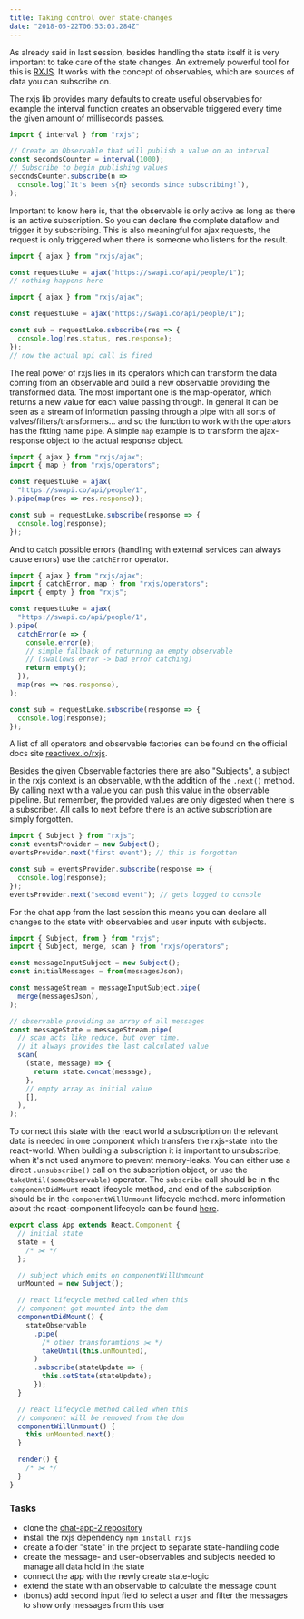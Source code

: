 ```yaml
---
title: Taking control over state-changes
date: "2018-05-22T06:53:03.284Z"
---
```


As already said in last session, besides handling the state
itself it is very important to take care of the state
changes. An extremely powerful tool for this is
[RXJS](https://github.com/reactivex/rxjs). It works with the
concept of observables, which are sources of data you can
subscribe on.

The rxjs lib provides many defaults to create useful
observables for example the interval function creates an
observable triggered every time the given amount of
milliseconds passes.

```js
import { interval } from "rxjs";

// Create an Observable that will publish a value on an interval
const secondsCounter = interval(1000);
// Subscribe to begin publishing values
secondsCounter.subscribe(n =>
  console.log(`It's been ${n} seconds since subscribing!`),
);
```

Important to know here is, that the observable is only
active as long as there is an active subscription. So you
can declare the complete dataflow and trigger it by
subscribing. This is also meaningful for ajax requests, the
request is only triggered when there is someone who listens
for the result.

```js
import { ajax } from "rxjs/ajax";

const requestLuke = ajax("https://swapi.co/api/people/1");
// nothing happens here
```

```js
import { ajax } from "rxjs/ajax";

const requestLuke = ajax("https://swapi.co/api/people/1");

const sub = requestLuke.subscribe(res => {
  console.log(res.status, res.response);
});
// now the actual api call is fired
```

The real power of rxjs lies in its operators which can
transform the data coming from an observable and build a new
observable providing the transformed data. The most
important one is the map-operator, which returns a new value
for each value passing through. In general it can be seen as
a stream of information passing through a pipe with all
sorts of valves/filters/transformers... and so the function
to work with the operators has the fitting name `pipe`. A
simple `map` example is to transform the ajax-response
object to the actual response object.

```js
import { ajax } from "rxjs/ajax";
import { map } from "rxjs/operators";

const requestLuke = ajax(
  "https://swapi.co/api/people/1",
).pipe(map(res => res.response));

const sub = requestLuke.subscribe(response => {
  console.log(response);
});
```

And to catch possible errors (handling with external
services can always cause errors) use the `catchError`
operator.

```js
import { ajax } from "rxjs/ajax";
import { catchError, map } from "rxjs/operators";
import { empty } from "rxjs";

const requestLuke = ajax(
  "https://swapi.co/api/people/1",
).pipe(
  catchError(e => {
    console.error(e);
    // simple fallback of returning an empty observable
    // (swallows error -> bad error catching)
    return empty();
  }),
  map(res => res.response),
);

const sub = requestLuke.subscribe(response => {
  console.log(response);
});
```

A list of all operators and observable factories can be
found on the official docs site
[reactivex.io/rxjs](http://reactivex.io/rxjs).

Besides the given Observable factories there are also
"Subjects", a subject in the rxjs context is an observable,
with the addition of the `.next()` method. By calling next
with a value you can push this value in the observable
pipeline. But remember, the provided values are only
digested when there is a subscriber. All calls to next
before there is an active subscription are simply forgotten.

```js
import { Subject } from "rxjs";
const eventsProvider = new Subject();
eventsProvider.next("first event"); // this is forgotten

const sub = eventsProvider.subscribe(response => {
  console.log(response);
});
eventsProvider.next("second event"); // gets logged to console
```

For the chat app from the last session this means you can
declare all changes to the state with observables and user
inputs with subjects.

```js
import { Subject, from } from "rxjs";
import { Subject, merge, scan } from "rxjs/operators";

const messageInputSubject = new Subject();
const initialMessages = from(messagesJson);

const messageStream = messageInputSubject.pipe(
  merge(messagesJson),
);

// observable providing an array of all messages
const messageState = messageStream.pipe(
  // scan acts like reduce, but over time.
  // it always provides the last calculated value
  scan(
    (state, message) => {
      return state.concat(message);
    },
    // empty array as initial value
    [],
  ),
);
```

To connect this state with the react world a subscription on
the relevant data is needed in one component which transfers
the rxjs-state into the react-world. When building a
subscription it is important to unsubscribe, when it's not
used anymore to prevent memory-leaks. You can either use a
direct `.unsubscribe()` call on the subscription object, or
use the `takeUntil(someObservable)` operator. The
`subscribe` call should be in the `componentDidMount` react
lifecycle method, and end of the subscription should be in
the `componentWillUnmount` lifecycle method. more
information about the react-component lifecycle can be found
[here](https://reactjs.org/docs/react-component.html#the-component-lifecycle).

```jsx
export class App extends React.Component {
  // initial state
  state = {
    /* ✂️ */
  };

  // subject which emits on componentWillUnmount
  unMounted = new Subject();

  // react lifecycle method called when this
  // component got mounted into the dom
  componentDidMount() {
    stateObservable
      .pipe(
        /* other transforamtions ✂️ */
        takeUntil(this.unMounted),
      )
      .subscribe(stateUpdate => {
        this.setState(stateUpdate);
      });
  }

  // react lifecycle method called when this
  // component will be removed from the dom
  componentWillUnmount() {
    this.unMounted.next();
  }

  render() {
    /* ✂️ */
  }
}
```

### Tasks

* clone the
  [chat-app-2 repository](https://github.com/kaoDev/chat-app-2)
* install the rxjs dependency `npm install rxjs`
* create a folder "state" in the project to separate
  state-handling code
* create the message- and user-observables and subjects
  needed to manage all data hold in the state
* connect the app with the newly create state-logic
* extend the state with an observable to calculate the
  message count
* (bonus) add second input field to select a user and filter
  the messages to show only messages from this user
